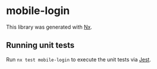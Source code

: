 # mobile-login

This library was generated with [Nx](https://nx.dev).

## Running unit tests

Run `nx test mobile-login` to execute the unit tests via [Jest](https://jestjs.io).
